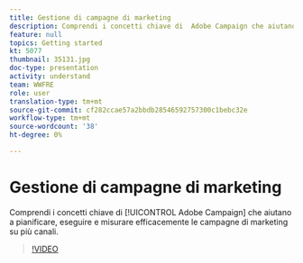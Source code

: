 ```yaml
---
title: Gestione di campagne di marketing
description: Comprendi i concetti chiave di  Adobe Campaign che aiutano a pianificare, eseguire e misurare efficacemente le campagne di marketing su più canali.
feature: null
topics: Getting started
kt: 5077
thumbnail: 35131.jpg
doc-type: presentation
activity: understand
team: WWFRE
role: user
translation-type: tm+mt
source-git-commit: cf282ccae57a2bbdb28546592757300c1bebc32e
workflow-type: tm+mt
source-wordcount: '38'
ht-degree: 0%

---
```



# Gestione di campagne di marketing

Comprendi i concetti chiave di [!UICONTROL Adobe Campaign] che aiutano a pianificare, eseguire e misurare efficacemente le campagne di marketing su più canali.

>[!VIDEO](https://video.tv.adobe.com/v/35131?quality=12)
